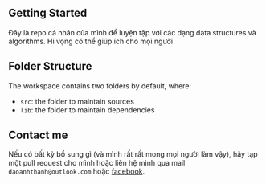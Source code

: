 ## Getting Started

Đây là repo cá nhân của mình để luyện tập với các dạng data structures và algorithms. Hi vọng có thể giúp ích cho mọi người

## Folder Structure

The workspace contains two folders by default, where:

- `src`: the folder to maintain sources
- `lib`: the folder to maintain dependencies

## Contact me

Nếu có bất kỳ bổ sung gì (và mình rất rất mong mọi người làm vậy), hãy tạp một pull request cho mình hoặc liên hệ mình qua mail ``daoanhthanh@outlook.com`` hoặc  [facebook](https://www.facebook.com/etcdd/).
